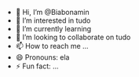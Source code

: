 - 👋 Hi, I’m @Biabonamin
- 👀 I’m interested in tudo
- 🌱 I’m currently learning 
- 💞️ I’m looking to collaborate on tudo
- 📫 How to reach me ...
- 😄 Pronouns: ela
- ⚡ Fun fact: ...

<!---
Biabonamin/Biabonamin is a ✨ special ✨ repository because its `README.md` (this file) appears on your GitHub profile.
You can click the Preview link to take a look at your changes.
--->
